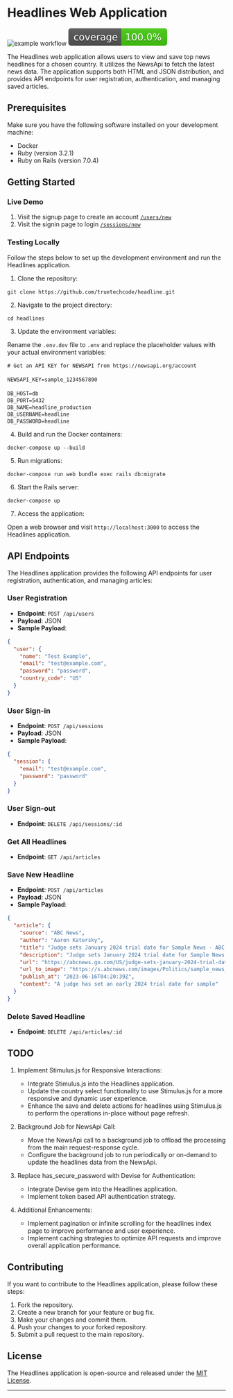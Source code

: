 # Headlines Web Application
![example workflow](https://github.com/truetechcode/headline/actions/workflows/main.yml/badge.svg)
[![Coverage](badge.svg)](https://github.com/truetechcode/headline)

The Headlines web application allows users to view and save top news headlines for a chosen country. It utilizes the NewsApi to fetch the latest news data. The application supports both HTML and JSON distribution, and provides API endpoints for user registration, authentication, and managing saved articles.

## Prerequisites

Make sure you have the following software installed on your development machine:

- Docker
- Ruby (version 3.2.1)
- Ruby on Rails (version 7.0.4)

## Getting Started

### Live Demo

1. Visit the signup page to create an account [`/users/new`](https://rough-sunset-9547.fly.dev/users/new)
2. Visit the signin page to login [`/sessions/new`](https://rough-sunset-9547.fly.dev/sessions/new)

### Testing Locally

Follow the steps below to set up the development environment and run the Headlines application.

1. Clone the repository:

```shell
git clone https://github.com/truetechcode/headline.git
```

2. Navigate to the project directory:

```shell
cd headlines
```

3. Update the environment variables:

Rename the `.env.dev` file to `.env` and replace the placeholder values with your actual environment variables:

```
# Get an API KEY for NEWSAPI from https://newsapi.org/account

NEWSAPI_KEY=sample_1234567890

DB_HOST=db
DB_PORT=5432
DB_NAME=headline_production
DB_USERNAME=headline
DB_PASSWORD=headline
```

4. Build and run the Docker containers:

```shell
docker-compose up --build
```

5. Run migrations:

```shell
docker-compose run web bundle exec rails db:migrate
```

6. Start the Rails server:

```shell
docker-compose up
```

7. Access the application:

Open a web browser and visit `http://localhost:3000` to access the Headlines application.

## API Endpoints

The Headlines application provides the following API endpoints for user registration, authentication, and managing articles:

### User Registration

- **Endpoint**: `POST /api/users`
- **Payload**: JSON
- **Sample Payload**:

```json
{
  "user": {
    "name": "Test Example",
    "email": "test@example.com",
    "password": "password",
    "country_code": "US"
  }
}
```

### User Sign-in

- **Endpoint**: `POST /api/sessions`
- **Payload**: JSON
- **Sample Payload**:

```json
{
  "session": {
    "email": "test@example.com",
    "password": "password"
  }
}
```

### User Sign-out

- **Endpoint**: `DELETE /api/sessions/:id`

### Get All Headlines

- **Endpoint**: `GET /api/articles`

### Save New Headline

- **Endpoint**: `POST /api/articles`
- **Payload**: JSON
- **Sample Payload**:

```json
{
  "article": {
    "source": "ABC News",
    "author": "Aaron Katersky",
    "title": "Judge sets January 2024 trial date for Sample News - ABC News",
    "description": "Judge sets January 2024 trial date for Sample News.",
    "url": "https://abcnews.go.com/US/judge-sets-january-2024-trial-date-jean-carrolls/story?id=100123378",
    "url_to_image": "https://s.abcnews.com/images/Politics/sample_news_image_16x9_992.jpg",
    "publish_at": "2023-06-16T04:20:39Z",
    "content": "A judge has set an early 2024 trial date for sample"
  }
}
```

### Delete Saved Headline

- **Endpoint**: `DELETE /api/articles/:id`

## TODO

1. Implement Stimulus.js for Responsive Interactions:
   - Integrate Stimulus.js into the Headlines application.
   - Update the country select functionality to use Stimulus.js for a more responsive and dynamic user experience.
   - Enhance the save and delete actions for headlines using Stimulus.js to perform the operations in-place without page refresh.

2. Background Job for NewsApi Call:
   - Move the NewsApi call to a background job to offload the processing from the main request-response cycle.
   - Configure the background job to run periodically or on-demand to update the headlines data from the NewsApi.

3. Replace has_secure_password with Devise for Authentication:
   - Integrate Devise gem into the Headlines application.
   - Implement token based API authentication strategy.

4. Additional Enhancements:
   - Implement pagination or infinite scrolling for the headlines index page to improve performance and user experience.
   - Implement caching strategies to optimize API requests and improve overall application performance.

## Contributing

If you want to contribute to the Headlines application, please follow these steps:

1. Fork the repository.
2. Create a new branch for your feature or bug fix.
3. Make your changes and commit them.
4. Push your changes to your forked repository.
5. Submit a pull request to the main repository.

## License

The Headlines application is open-source and released under the [MIT License](https://opensource.org/licenses/MIT).

---
